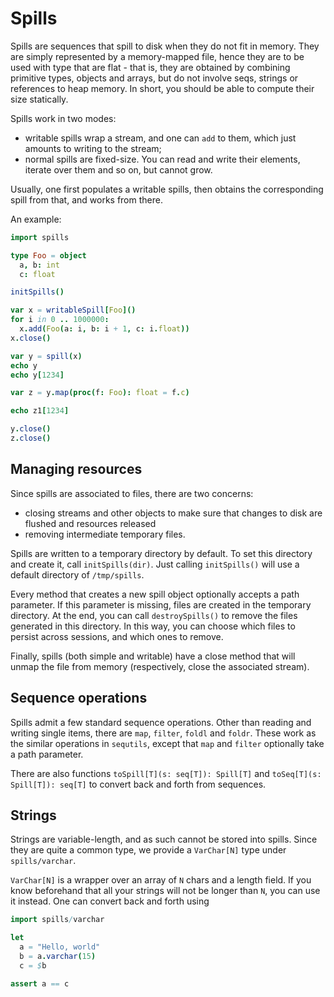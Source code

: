 # Spills

Spills are sequences that spill to disk when they do not fit in memory. They
are simply represented by a memory-mapped file, hence they are to be used with
type that are flat - that is, they are obtained by combining primitive types,
objects and arrays, but do not involve seqs, strings or references to heap
memory. In short, you should be able to compute their size statically.

Spills work in two modes:

* writable spills wrap a stream, and one can `add` to them, which just amounts
  to writing to the stream;
* normal spills are fixed-size. You can read and write their elements, iterate
  over them and so on, but cannot grow.

Usually, one first populates a writable spills, then obtains the corresponding
spill from that, and works from there.

An example:

```nim
import spills

type Foo = object
  a, b: int
  c: float

initSpills()

var x = writableSpill[Foo]()
for i in 0 .. 1000000:
  x.add(Foo(a: i, b: i + 1, c: i.float))
x.close()

var y = spill(x)
echo y
echo y[1234]

var z = y.map(proc(f: Foo): float = f.c)

echo z1[1234]

y.close()
z.close()
```

## Managing resources

Since spills are associated to files, there are two concerns:

* closing streams and other objects to make sure that changes to disk are
  flushed and resources released
* removing intermediate temporary files.

Spills are written to a temporary directory by default. To set this directory
and create it, call `initSpills(dir)`. Just calling `initSpills()` will use a
default directory of `/tmp/spills`.

Every method that creates a new spill object optionally accepts a path parameter.
If this parameter is missing, files are created in the temporary directory.
At the end, you can call `destroySpills()` to remove the files generated in this
directory. In this way, you can choose which files to persist across sessions,
and which ones to remove.

Finally, spills (both simple and writable) have a close method that will unmap
the file from memory (respectively, close the associated stream).

## Sequence operations

Spills admit a few standard sequence operations. Other than reading and writing
single items, there are `map`, `filter`, `foldl` and `foldr`. These work as the
similar operations in `sequtils`, except that `map` and `filter` optionally
take a path parameter.

There are also functions `toSpill[T](s: seq[T]): Spill[T]` and
`toSeq[T](s: Spill[T]): seq[T]` to convert back and forth from sequences.

## Strings

Strings are variable-length, and as such cannot be stored into spills. Since
they are quite a common type, we provide a `VarChar[N]` type under `spills/varchar`.

`VarChar[N]` is a wrapper over an array of `N` chars and a length field. If you
know beforehand that all your strings will not be longer than `N`, you can use
it instead. One can convert back and forth using

```nim
import spills/varchar

let
  a = "Hello, world"
  b = a.varchar(15)
  c = $b

assert a == c
```